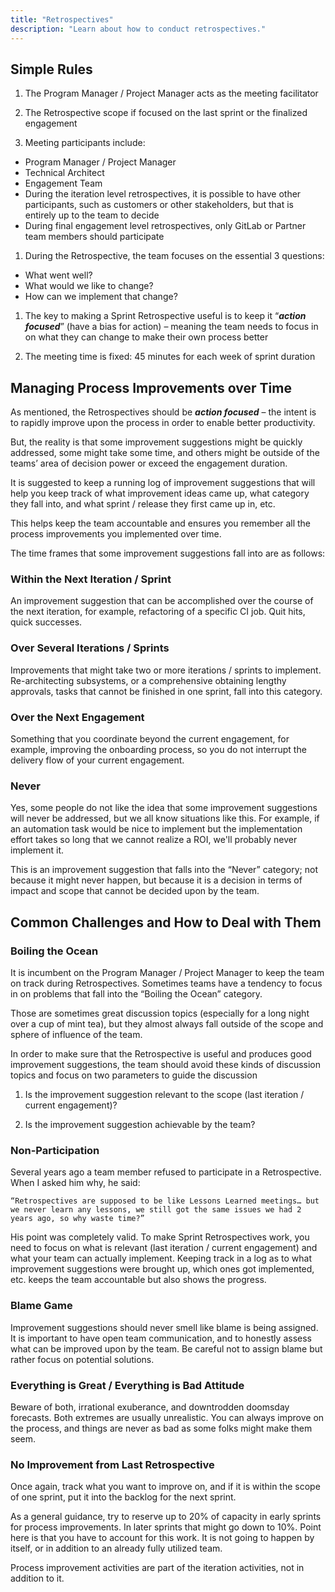 ```yaml
---
title: "Retrospectives"
description: "Learn about how to conduct retrospectives."
---
```


## Simple Rules

1. The Program Manager / Project Manager acts as the meeting facilitator

1. The Retrospective scope if focused on the last sprint or the finalized engagement

1. Meeting participants include:

* Program Manager / Project Manager
* Technical Architect
* Engagement Team
* During the iteration level retrospectives, it is possible to have other participants, such as customers or other stakeholders, but that is entirely up to the team to decide
* During final engagement level retrospectives, only GitLab or Partner team members should participate

1. During the Retrospective, the team focuses on the essential 3 questions:

* What went well?
* What would we like to change?
* How can we implement that change?

1. The key to making a Sprint Retrospective useful is to keep it “**_action focused_**” (have a bias for action) – meaning the team needs to focus in on what they can change to make their own process better

1. The meeting time is fixed: 45 minutes for each week of sprint duration

## Managing Process Improvements over Time

As mentioned, the Retrospectives should be **_action focused_** – the intent is to rapidly improve upon the process in order to enable better productivity.

But, the reality is that some improvement suggestions might be quickly addressed, some might take some time, and others might be outside of the teams’ area of decision power or exceed the engagement duration.

It is suggested to keep a running log of improvement suggestions that will help you keep track of what improvement ideas came up, what category they fall into, and what sprint / release they first came up in, etc.

This helps keep the team accountable and ensures you remember all the process improvements you implemented over time.

The time frames that some improvement suggestions fall into are as follows:

### Within the Next Iteration / Sprint

An improvement suggestion that can be accomplished over the course of the next iteration, for example, refactoring of a specific CI job. Quit hits, quick successes.

### Over Several Iterations / Sprints

Improvements that might take two or more iterations / sprints to implement. Re-architecting subsystems, or a comprehensive obtaining lengthy approvals, tasks that cannot be finished in one sprint, fall into this category.

### Over the Next Engagement

Something that you coordinate beyond the current engagement, for example, improving the onboarding process, so you do not interrupt the delivery flow of your current engagement.

### Never

Yes, some people do not like the idea that some improvement suggestions will never be addressed, but we all know situations like this. For example, if an automation task would be nice to implement but the implementation effort takes so long that we cannot realize a ROI, we'll probably never implement it.

This is an improvement suggestion that falls into the “Never” category; not because it might never happen, but because it is a decision in terms of impact and scope that cannot be decided upon by the team.

## Common Challenges and How to Deal with Them

### Boiling the Ocean

It is incumbent on the Program Manager / Project Manager to keep the team on track during Retrospectives. Sometimes teams have a tendency to focus in on problems that fall into the “Boiling the Ocean” category.

Those are sometimes great discussion topics (especially for a long night over a cup of mint tea), but they almost always fall outside of the scope and sphere of influence of the team.

In order to make sure that the Retrospective is useful and produces good improvement suggestions, the team should avoid these kinds of discussion topics and focus on two parameters to guide the discussion

1. Is the improvement suggestion relevant to the scope (last iteration / current engagement)?

1. Is the improvement suggestion achievable by the team?

### Non-Participation

Several years ago a team member refused to participate in a Retrospective. When I asked him why, he said:

`“Retrospectives are supposed to be like Lessons Learned meetings… but we never learn any lessons, we still got the same issues we had 2 years ago, so why waste time?”`

His point was completely valid. To make Sprint Retrospectives work, you need to focus on what is relevant (last iteration / current engagement) and what your team can actually implement. Keeping track in a log as to what improvement suggestions were brought up, which ones got implemented, etc. keeps the team accountable but also shows the progress.

### Blame Game

Improvement suggestions should never smell like blame is being assigned. It is important to have open team communication, and to honestly assess what can be improved upon by the team. Be careful not to assign blame but rather focus on potential solutions.

### Everything is Great / Everything is Bad Attitude

Beware of both, irrational exuberance, and downtrodden doomsday forecasts. Both extremes are usually unrealistic. You can always improve on the process, and things are never as bad as some folks might make them seem.

### No Improvement from Last Retrospective

Once again, track what you want to improve on, and if it is within the scope of one sprint, put it into the backlog for the next sprint.

As a general guidance, try to reserve up to 20% of capacity in early sprints for process improvements. In later sprints that might go down to 10%. Point here is that you have to account for this work. It is not going to happen by itself, or in addition to an already fully utilized team.

Process improvement activities are part of the iteration activities, not in addition to it.
